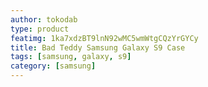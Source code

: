 ```yaml
---
author: tokodab
type: product
featimg: 1ka7xdzBT9lnN92wMC5wmWtgCQzYrGYCy
title: Bad Teddy Samsung Galaxy S9 Case
tags: [samsung, galaxy, s9]
category: [samsung]
---
```

